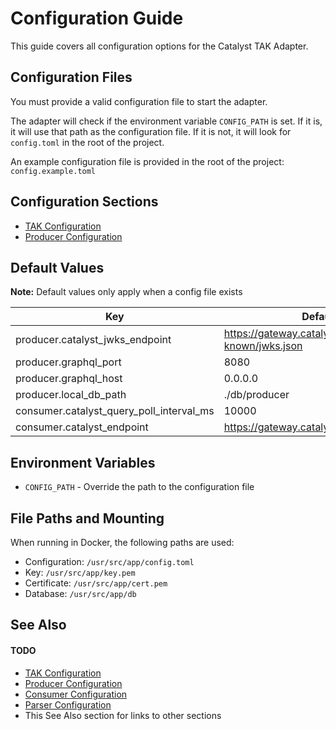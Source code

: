 # Configuration Guide

This guide covers all configuration options for the Catalyst TAK Adapter.

## Configuration Files

You must provide a valid configuration file to start the adapter.

The adapter will check if the environment variable `CONFIG_PATH` is set. If it is, it will use that path as the configuration file. If it is not, it will look for `config.toml` in the root of the project.

An example configuration file is provided in the root of the project: `config.example.toml`

## Configuration Sections

- [TAK Configuration](./tak-config.md)
- [Producer Configuration](./producer-config.md)

## Default Values

**Note:**
Default values only apply when a config file exists

| Key                                      | Default Value                                                 |
| ---------------------------------------- | ------------------------------------------------------------- |
| producer.catalyst_jwks_endpoint          | https://gateway.catalyst.devintelops.io/.well-known/jwks.json |
| producer.graphql_port                    | 8080                                                          |
| producer.graphql_host                    | 0.0.0.0                                                       |
| producer.local_db_path                   | ./db/producer                                                 |
| consumer.catalyst_query_poll_interval_ms | 10000                                                         |
| consumer.catalyst_endpoint               | https://gateway.catalyst.devintelops.io/graphql               |

## Environment Variables

- `CONFIG_PATH` - Override the path to the configuration file

## File Paths and Mounting

When running in Docker, the following paths are used:

- Configuration: `/usr/src/app/config.toml`
- Key: `/usr/src/app/key.pem`
- Certificate: `/usr/src/app/cert.pem`
- Database: `/usr/src/app/db`

## See Also

#### TODO

- [TAK Configuration](./tak-config.md)
- [Producer Configuration](./producer-config.md)
- [Consumer Configuration](./consumer-config.md)
- [Parser Configuration](./parser-config.md)
- This See Also section for links to other sections
